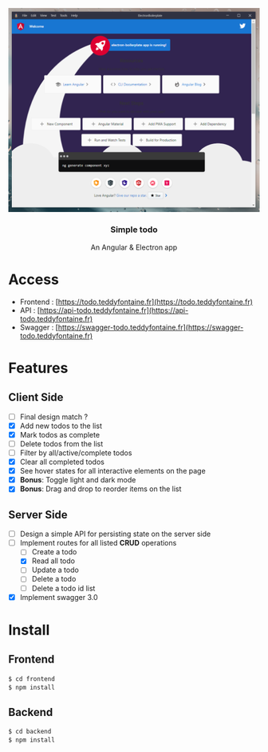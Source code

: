 <p align="center">
  <img src="assets/app.png" alt="current-app">
</p>

<h3 align="center">Simple todo</h3>

<p align="center">An Angular & Electron app</p>

# Access

- Frontend : [https://todo.teddyfontaine.fr](https://todo.teddyfontaine.fr)
- API : [https://api-todo.teddyfontaine.fr](https://api-todo.teddyfontaine.fr)
- Swagger : [https://swagger-todo.teddyfontaine.fr](https://swagger-todo.teddyfontaine.fr)

# Features

## Client Side

- [ ] Final design match ?
- [x] Add new todos to the list
- [x] Mark todos as complete
- [ ] Delete todos from the list
- [ ] Filter by all/active/complete todos
- [x] Clear all completed todos
- [x] See hover states for all interactive elements on the page
- [x] **Bonus**: Toggle light and dark mode
- [x] **Bonus**: Drag and drop to reorder items on the list

## Server Side

- [ ] Design a simple API for persisting state on the server side
- [ ] Implement routes for all listed **CRUD** operations
  - [ ] Create a todo
  - [x] Read all todo
  - [ ] Update a todo
  - [ ] Delete a todo
  - [ ] Delete a todo id list
- [x] Implement swagger 3.0

# Install

## Frontend

```bash
$ cd frontend
$ npm install
```

## Backend

```bash
$ cd backend
$ npm install
```